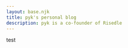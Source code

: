 ```yaml
---
layout: base.njk
title: pyk's personal blog
description: pyk is a co-founder of Risedle
---
```


test
